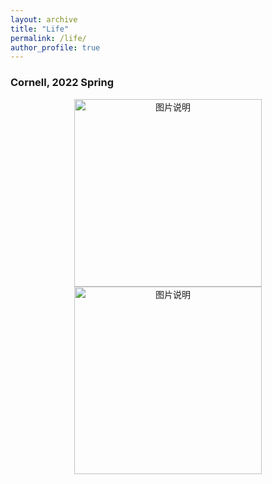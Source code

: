 ```yaml
---
layout: archive
title: "Life"
permalink: /life/
author_profile: true
---
```


### Cornell, 2022 Spring 
<div align="center">
<img src="/images/WechatIMG974.jpeg" height="300px" alt="图片说明" ><img src="/images/WechatIMG974.jpeg" height="300px" alt="图片说明" >  
</div>